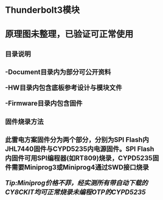 <h1>Thunderbolt3模块<h1>
原理图未整理，已验证可正常使用

<h2>目录说明<h2>

-Document目录内为部分可公开资料

-HW目录内包含底板参考设计与模块文件

-Firmware目录内包含固件

<h2>固件烧录方法<h2>
此雷电方案固件分为两个部分，分别为SPI Flash内JHL7440固件与CYPD5235内电源固件。SPI Flash内固件可用SPI编程器(如RT809)烧录，CYPD5235固件需要Miniprog3或Miniprog4通过SWD接口烧录

*Tip:Miniprog价格不菲，经实测所有带自动下载的CY8CKIT均可正常烧录未编程OTP的CYPD5235*